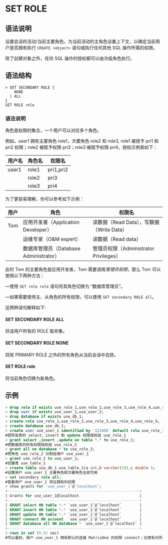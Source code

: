 # **SET ROLE**

## **语法说明**

设置会话的活动/当前主要角色。为当前活动的主角色设置上下文，以确定当前用户是否拥有执行 `CREATE <object>` 语句或执行任何其他 SQL 操作所需的权限。

除了创建对象之外，任何 SQL 操作的授权都可以由次级角色执行。

## **语法结构**

```
> SET SECONDARY ROLE {
    NONE
  | ALL  
}
SET ROLE role
```

### 语法说明

角色是权限的集合，一个用户可以对应多个角色。

例如，user1 拥有主要角色 role1，次要角色 role2 和 role3, role1 被授予 pri1 和 pri2 权限；role2 被赋予权限 pri3；role3 被赋予权限 pri4，授权示例表如下：

|用户名|角色名|权限名|
|---|---|---|
|user1|role1|pri1,pri2|
||role2|pri3|
||role3|pri4|

为了更容易理解，你可以参考如下示例：

|用户|角色|权限名|
|---|---|---|
|Tom|应用开发者（Application Developer）|读数据（Read Data），写数据（Write Data）|
||运维专家（O&M expert）|读数据（Read data）|
||数据库管理员（Database Administrator）|管理员权限（Administrator Privileges）|

此时 Tom 的主要角色是应用开发者，Tom 需要调用*管理员权限*，那么 Tom 可以使用以下两种方法：

—使用 `SET role role` 语句将其角色切换为 “数据库管理员”。

—如果需要使用主、从角色的所有权限，可以使用 `SET secondary ROLE all`。

这两种语句解释如下:

#### SET SECONDARY ROLE ALL

将该用户所有的 ROLE 取并集。

#### SET SECONDARY ROLE NONE

将除 PRIMARY ROLE 之外的所有角色从当前会话中去除。

#### SET ROLE role

将当前角色切换为新角色。

## **示例**

```sql
> drop role if exists use_role_1,use_role_2,use_role_3,use_role_4,use_role_5;
> drop user if exists use_user_1,use_user_2;
> drop database if exists use_db_1;
> create role use_role_1,use_role_2,use_role_3,use_role_4,use_role_5;
> create database use_db_1;
> create user use_user_1 identified by '123456' default role use_role_1;
#把所有表的 select，insert 和 update 权限授权给 use_role_1
> grant select ,insert ,update on table *.* to use_role_1;
#把数据库的所有权限授权给 use_role_2
> grant all on database * to use_role_2;
#把角色 use_role_2 分配给用户 use_user_1
> grant use_role_2 to use_user_1;
#创建表 use_table_1
> create table use_db_1.use_table_1(a int,b varchar(20),c double );
#设置用户 use_user_1 主要角色和次要角色全部可用
> set secondary role all;
#查看用户 use_user_1 现在拥有的权限
> show grants for 'use_user_1'@'localhost';
+-----------------------------------------------------------+
| Grants for use_user_1@localhost                           |
+-----------------------------------------------------------+
| GRANT select ON table *.* `use_user_1`@`localhost`        |
| GRANT insert ON table *.* `use_user_1`@`localhost`        |
| GRANT update ON table *.* `use_user_1`@`localhost`        |
| GRANT connect ON account  `use_user_1`@`localhost`        |
| GRANT database all ON database * `use_user_1`@`localhost` |
+-----------------------------------------------------------+
5 rows in set (0.01 sec)
#可以看到，用户 use_user_1 拥有默认的连接 MatrixOne 的权限 connect；也拥有对所有表的 select，insert 和 update 权限，同时也拥有对数据库的全部权限
```
